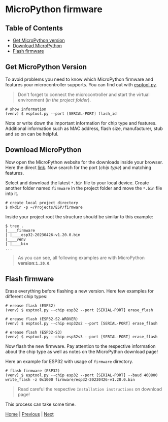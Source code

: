 # MicroPython firmware

## Table of Contents

- [Get MicroPython version](#get-micropython-version)
- [Download MicroPython](#download-micropython)
- [Flash firmware](#flash-firmware)

## Get MicroPython Version

To avoid problems you need to know which MicroPython firmware and features your microcontroller supports. You can find out with [esptool.py](https://docs.espressif.com/projects/esptool/en/latest/esp32/index.html).

> Don't forget to connect the microcontroller and start the virtual environment (_in the project folder_).

```shell
# show information
(venv) $ esptool.py --port [SERIAL-PORT] flash_id
```

Note or write down the important information for chip type and features. Additional information such as MAC address, flash size, manufacturer, stub and so on can be helpful.

## Download MicroPython

Now open the MicroPython website for the downloads inside your browser. Here the direct [link](https://micropython.org/download/). Now search for the port (_chip type_) and matching features.

Select and download the latest `*.bin` file to your local device. Create another folder named `firmware` in the project folder and move the `*.bin` file into it.

```shell
# create local project directory
$ mkdir -p ~/Projects/ESP/firmware
```

Inside your project root the structure should be similar to this example:

```shell
$ tree .
|____firmware
| |____esp32-20230426-v1.20.0.bin
|____venv
| |____bin
...
```

> As you can see, all following examples are with MicroPython **version:`1.20.0`**.

## Flash firmware

Erase everything before flashing a new version. Here few examples for different chip types:

```shell
# erease flash (ESP32)
(venv) $ esptool.py --chip esp32 --port [SERIAL-PORT] erase_flash

# erease flash (ESP32-S2-WROVER)
(venv) $ esptool.py --chip esp32s2 --port [SERIAL-PORT] erase_flash

# erease flash (ESP32-S3)
(venv) $ esptool.py --chip esp32s3 --port [SERIAL-PORT] erase_flash
```

Now flash the new firmware. Pay attention to the respective information about the chip type as well as notes on the MicroPython download page!

Here an example for ESP32 with usage of `firmware` directory. 

```shell
# flash firmware (ESP32)
(venv) $ esptool.py --chip esp32 --port [SERIAL-PORT] --baud 460800 write_flash -z 0x1000 firmware/esp32-20230426-v1.20.0.bin
```

> Read careful the respective `Installation instructions` on download page!

This process can take some time.

[Home](https://github.com/Lupin3000/ESP) | [Previous](./001_local_environment.md) | [Next](./001_serial_connection.md)
